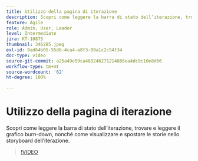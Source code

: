 ```yaml
---
title: Utilizzo della pagina di iterazione
description: Scopri come leggere la barra di stato dell’iterazione, trovare e leggere il grafico burn-down, nonché come visualizzare e spostare le storie nello storyboard dell’iterazione.
feature: Agile
role: Admin, User, Leader
level: Intermediate
jira: KT-10875
thumbnail: 346285.jpeg
exl-id: 9ad64b05-55d6-4ca4-a8f3-89a1c2c54f34
doc-type: video
source-git-commit: a25a49e59ca483246271214886ea4dc9c10e8d66
workflow-type: tm+mt
source-wordcount: '62'
ht-degree: 100%

---
```


# Utilizzo della pagina di iterazione

Scopri come leggere la barra di stato dell’iterazione, trovare e leggere il grafico burn-down, nonché come visualizzare e spostare le storie nello storyboard dell’iterazione.

>[!VIDEO](https://video.tv.adobe.com/v/346285/?quality=12&learn=on)
